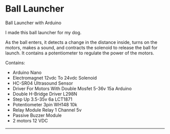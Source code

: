 # Ball Launcher
Ball Launcher with Arduino

I made this ball launcher for my dog.

As the ball enters, it detects a change in the distance inside, turns on the motors, makes a sound, and contracts the solenoid to release the ball for launch. It contains a potentiometer to regulate the power of the motors.

Contains:
* Arduino Nano
* Electromagnet 12vdc To 24vdc Solenoid
* HC-SR04 Ultrasound Sensor
* Driver For Motors With Double Mosfet 5-36v 15a Arduino
* Double H-Bridge Driver L298N
* Step Up 3.5-35v 6a LCT1871
* Potentiometer 3pin WH148 10k
* Relay Module Relay 1 Channel 5v
* Passive Buzzer Module
* 2 motors 12 VDC

| | | |
|:-------------------------:|:-------------------------:|:-------------------------:|
|<img width="1604" src="https://user-images.githubusercontent.com/55887438/158882916-99fc7005-3f90-4ee1-9505-497ee01baefa.jpeg"> | <img width="1604" src="https://user-images.githubusercontent.com/55887438/158882931-6f1a6501-9f8e-41cf-bb1e-5e5fd51dd217.jpeg"> | <img width="47104" src="https://user-images.githubusercontent.com/55887438/158883159-3e648d10-8a0d-4b33-98b9-65b67e18c5cd.jpeg"> | <img width="500" src="https://user-images.githubusercontent.com/55887438/158883154-20e3aa1c-bead-4a27-9503-d49e23e2f770.jpeg"> | 

![](https://user-images.githubusercontent.com/55887438/158885058-7622e0b6-9446-4cc1-bde6-5d529c0500d9.jpeg)

https://user-images.githubusercontent.com/55887438/158885577-0ed2bab8-54e3-4ea4-b897-1d40ecdb2701.mp4

